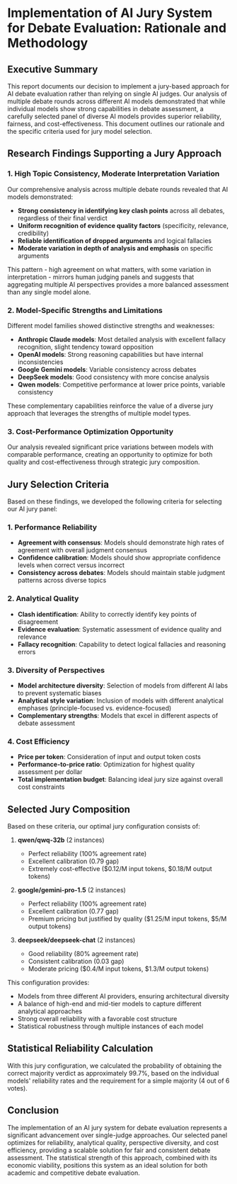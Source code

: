 # Implementation of AI Jury System for Debate Evaluation: Rationale and Methodology

## Executive Summary

This report documents our decision to implement a jury-based approach for AI debate evaluation rather than relying on single AI judges. Our analysis of multiple debate rounds across different AI models demonstrated that while individual models show strong capabilities in debate assessment, a carefully selected panel of diverse AI models provides superior reliability, fairness, and cost-effectiveness. This document outlines our rationale and the specific criteria used for jury model selection.

## Research Findings Supporting a Jury Approach

### 1. High Topic Consistency, Moderate Interpretation Variation

Our comprehensive analysis across multiple debate rounds revealed that AI models demonstrated:

- **Strong consistency in identifying key clash points** across all debates, regardless of their final verdict
- **Uniform recognition of evidence quality factors** (specificity, relevance, credibility)
- **Reliable identification of dropped arguments** and logical fallacies
- **Moderate variation in depth of analysis and emphasis** on specific arguments

This pattern - high agreement on what matters, with some variation in interpretation - mirrors human judging panels and suggests that aggregating multiple AI perspectives provides a more balanced assessment than any single model alone.

### 2. Model-Specific Strengths and Limitations

Different model families showed distinctive strengths and weaknesses:

- **Anthropic Claude models**: Most detailed analysis with excellent fallacy recognition, slight tendency toward opposition
- **OpenAI models**: Strong reasoning capabilities but have internal inconsistencies
- **Google Gemini models**: Variable consistency across debates
- **DeepSeek models**: Good consistency with more concise analysis
- **Qwen models**: Competitive performance at lower price points, variable consistency

These complementary capabilities reinforce the value of a diverse jury approach that leverages the strengths of multiple model types.

### 3. Cost-Performance Optimization Opportunity

Our analysis revealed significant price variations between models with comparable performance, creating an opportunity to optimize for both quality and cost-effectiveness through strategic jury composition.

## Jury Selection Criteria

Based on these findings, we developed the following criteria for selecting our AI jury panel:

### 1. Performance Reliability

- **Agreement with consensus**: Models should demonstrate high rates of agreement with overall judgment consensus
- **Confidence calibration**: Models should show appropriate confidence levels when correct versus incorrect
- **Consistency across debates**: Models should maintain stable judgment patterns across diverse topics

### 2. Analytical Quality

- **Clash identification**: Ability to correctly identify key points of disagreement
- **Evidence evaluation**: Systematic assessment of evidence quality and relevance
- **Fallacy recognition**: Capability to detect logical fallacies and reasoning errors

### 3. Diversity of Perspectives

- **Model architecture diversity**: Selection of models from different AI labs to prevent systematic biases
- **Analytical style variation**: Inclusion of models with different analytical emphases (principle-focused vs. evidence-focused)
- **Complementary strengths**: Models that excel in different aspects of debate assessment

### 4. Cost Efficiency

- **Price per token**: Consideration of input and output token costs
- **Performance-to-price ratio**: Optimization for highest quality assessment per dollar
- **Total implementation budget**: Balancing ideal jury size against overall cost constraints

## Selected Jury Composition

Based on these criteria, our optimal jury configuration consists of:

1. **qwen/qwq-32b** (2 instances)
   - Perfect reliability (100% agreement rate)
   - Excellent calibration (0.79 gap)
   - Extremely cost-effective ($0.12/M input tokens, $0.18/M output tokens)

2. **google/gemini-pro-1.5** (2 instances)
   - Perfect reliability (100% agreement rate)
   - Excellent calibration (0.77 gap)
   - Premium pricing but justified by quality ($1.25/M input tokens, $5/M output tokens)

3. **deepseek/deepseek-chat** (2 instances)
   - Good reliability (80% agreement rate)
   - Consistent calibration (0.03 gap)
   - Moderate pricing ($0.4/M input tokens, $1.3/M output tokens)

This configuration provides:
- Models from three different AI providers, ensuring architectural diversity
- A balance of high-end and mid-tier models to capture different analytical approaches
- Strong overall reliability with a favorable cost structure
- Statistical robustness through multiple instances of each model

## Statistical Reliability Calculation

With this jury configuration, we calculated the probability of obtaining the correct majority verdict as approximately 99.7%, based on the individual models' reliability rates and the requirement for a simple majority (4 out of 6 votes).

## Conclusion

The implementation of an AI jury system for debate evaluation represents a significant advancement over single-judge approaches. Our selected panel optimizes for reliability, analytical quality, perspective diversity, and cost efficiency, providing a scalable solution for fair and consistent debate assessment. The statistical strength of this approach, combined with its economic viability, positions this system as an ideal solution for both academic and competitive debate evaluation.
